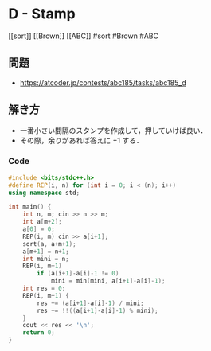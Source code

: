 # D - Stamp
[[sort]] [[Brown]] [[ABC]]
#sort #Brown #ABC 

## 問題
- https://atcoder.jp/contests/abc185/tasks/abc185_d

## 解き方
- 一番小さい間隔のスタンプを作成して，押していけば良い．
- その際，余りがあれば答えに $+1$ する．

### Code
```c++
#include <bits/stdc++.h>
#define REP(i, n) for (int i = 0; i < (n); i++)
using namespace std;

int main() {
	int n, m; cin >> n >> m;
	int a[m+2];
	a[0] = 0;
	REP(i, m) cin >> a[i+1];
	sort(a, a+m+1);
	a[m+1] = n+1;
	int mini = n;
	REP(i, m+1)
		if (a[i+1]-a[i]-1 != 0)
			mini = min(mini, a[i+1]-a[i]-1);
	int res = 0;
	REP(i, m+1) {
		res += (a[i+1]-a[i]-1) / mini;
		res += !!((a[i+1]-a[i]-1) % mini);
	}
	cout << res << '\n';
	return 0;
}
```